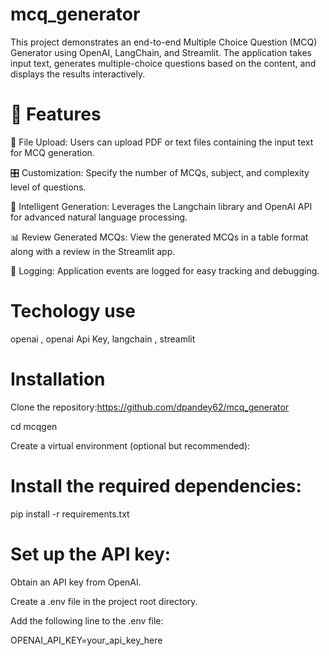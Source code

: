# mcq_generator
This project demonstrates an end-to-end Multiple Choice Question (MCQ) Generator using OpenAI, LangChain, and Streamlit. The application takes input text, generates multiple-choice questions based on the content, and displays the results interactively.

# 🎯 Features

📂 File Upload: Users can upload PDF or text files containing the input text for MCQ generation.

🎛️ Customization: Specify the number of MCQs, subject, and complexity level of questions.

🧠 Intelligent Generation: Leverages the Langchain library and OpenAI API for advanced natural language processing.

📊 Review Generated MCQs: View the generated MCQs in a table format along with a review in the Streamlit app.

📝 Logging: Application events are logged for easy tracking and debugging.

# Techology use
 openai ,
 openai Api Key,
langchain ,
streamlit
# 


# Installation
Clone the repository:https://github.com/dpandey62/mcq_generator



cd mcqgen

Create a virtual environment (optional but recommended):


# Install the required dependencies:

pip install -r requirements.txt

# Set up the API key:

Obtain an API key from OpenAI.

Create a .env file in the project root directory.

Add the following line to the .env file:

OPENAI_API_KEY=your_api_key_here
